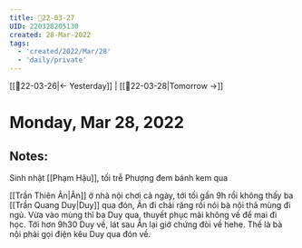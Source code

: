 ```yaml
---
title: 📝22-03-27
UID: 220328205130
created: 28-Mar-2022
tags:
  - 'created/2022/Mar/28'
  - 'daily/private'
---
```

[[📝22-03-26|<- Yesterday]] | [[📝22-03-28|Tomorrow ->]]
# Monday, Mar 28, 2022

## Notes:
Sinh nhật [[Phạm Hậu]], tối trễ Phượng đem bánh kem qua

[[Trần Thiên Ân|Ân]] ở nhà nội chơi cả ngày, tới tối gần 9h rồi không thấy ba [[Trần Quang Duy|Duy]] qua đón, Ân đi chải răng rồi nói bà nội thả mùng đi ngủ. Vừa vào mùng thì ba Duy qua, thuyết phục mãi không về để mai đi học. Tới hơn 9h30 Duy về, lát sau Ân lại giở chứng đòi về hehe. Thế là bà nội phải gọi điện kêu Duy qua đón về.
